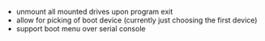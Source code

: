 - unmount all mounted drives upon program exit
- allow for picking of boot device (currently just choosing the first device)
- support boot menu over serial console
